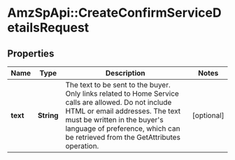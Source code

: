 # AmzSpApi::CreateConfirmServiceDetailsRequest

## Properties
Name | Type | Description | Notes
------------ | ------------- | ------------- | -------------
**text** | **String** | The text to be sent to the buyer. Only links related to Home Service calls are allowed. Do not include HTML or email addresses. The text must be written in the buyer&#x27;s language of preference, which can be retrieved from the GetAttributes operation. | [optional] 

